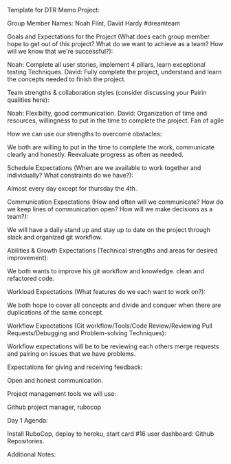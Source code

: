 Template for DTR Memo
Project:

Group Member Names: Noah Flint, David Hardy #dreamteam

Goals and Expectations for the Project (What does each group member hope to get out of this project? What do we want to achieve as a team? How will we know that we're successful?):

  Noah: Complete all user stories, implement 4 pillars, learn exceptional testing Techniques.
  David: Fully complete the project, understand and learn the concepts needed to finish the project.

Team strengths & collaboration styles (consider discussing your Pairin qualities here):

  Noah: Flexibilty, good communication.
  David: Organization of time and resources, willingness to put in the time to complete the project. Fan of agile

How we can use our strengths to overcome obstacles:

  We both are willing to put in the time to complete the work, communicate clearly and honestly. Reevaluate progress as often as needed.

Schedule Expectations (When are we available to work together and individually? What constraints do we have?):

  Almost every day except for thursday the 4th.

Communication Expectations (How and often will we communicate? How do we keep lines of communication open? How will we make decisions as a team?):

  We will have a daily stand up and stay up to date on the project through slack and organized git workflow.

Abilities & Growth Expectations (Technical strengths and areas for desired improvement):

  We both wants to improve his git workflow and knowledge. clean and refactored code.

Workload Expectations (What features do we each want to work on?):

  We both hope to cover all concepts and divide and conquer when there are duplications of the same concept.

Workflow Expectations (Git workflow/Tools/Code Review/Reviewing Pull Requests/Debugging and Problem-solving Techniques):

  Workflow expectations will be to be reviewing each others merge requests and pairing on issues that we have problems.

Expectations for giving and receiving feedback:

  Open and honest communication.

Project management tools we will use:

  Github project manager, rubocop

Day 1 Agenda:

  Install RuboCop, deploy to heroku, start card #16 user dashboard: Github Repositories.

Additional Notes:

